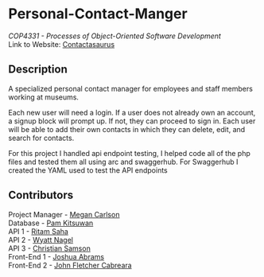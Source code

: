# Personal-Contact-Manger
*COP4331 - Processes of Object-Oriented Software Development*
<br> Link to Website: [Contactasaurus](http://contactasaurus.com/)

## Description
A specialized personal contact manager for employees and staff members working at museums.

Each new user will need a login. If a user does not already own an account, a signup block will prompt up. If not, they can proceed to sign in. Each user will be able to add their own contacts in which they can delete, edit, and search for contacts.

For this project I handled api endpoint testing, I helped code all of the php files and tested them all using arc and swaggerhub. For Swaggerhub I created the YAML used to test the API endpoints

## Contributors
Project Manager - [Megan Carlson](https://github.com/meglc)
<br> Database - [Pam Kitsuwan](https://github.com/sspamss)
<br> API 1 - [Ritam Saha](https://github.com/riptam)
<br> API 2 - [Wyatt Nagel](https://github.com/nagelwy)
<br> API 3 - [Christian Samson](https://github.com/rewindnuclear)
<br> Front-End 1 - [Joshua Abrams](https://github.com/j-b-rams)
<br> Front-End 2 - [John Fletcher Cabreara](johncabrera77)
